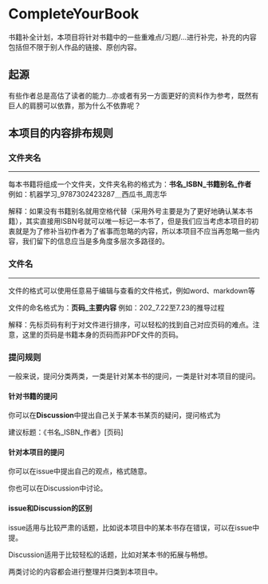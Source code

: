 # CompleteYourBook

书籍补全计划，本项目将针对书籍中的一些重难点/习题/...进行补完，补充的内容包括但不限于别人作品的链接、原创内容。

## 起源

有些作者总是高估了读者的能力...亦或者有另一方面更好的资料作为参考，既然有巨人的肩膀可以依靠，那为什么不依靠呢？

## 本项目的内容排布规则

### 文件夹名

---------------------

每本书籍将组成一个文件夹，文件夹名称的格式为：**书名\_ISBN\_书籍别名\_作者**
例如：机器学习\_9787302423287＿西瓜书\_周志华

解释：如果没有书籍别名就用空格代替（采用外号主要是为了更好地确认某本书籍），其实直接用ISBN号就可以唯一标记一本书了，但是我们应当考虑本项目的初衷就是为了修补当初作者为了省事而忽略的内容，所以本项目不应当再忽略一些内容，我们留下的信息应当是多角度多层次多路径的。



### 文件名

--------------------------------

文件的格式可以使用任意易于编辑与查看的文件格式，例如word、markdown等

文件的命名格式为：**页码_主要内容**
例如：202_7.22至7.23的推导过程

解释：先标页码有利于对文件进行排序，可以轻松的找到自己对应页码的难点。注意，这里的页码是书籍本身的页码而非PDF文件的页码。

### 提问规则

一般来说，提问分类两类，一类是针对某本书的提问，一类是针对本项目的提问。

#### 针对书籍的提问

你可以在**Discussion**中提出自己关于某本书某页的疑问，提问格式为

建议标题：《书名\_ISBN\_作者》[页码]



#### 针对本项目的提问

你可以在issue中提出自己的观点，格式随意。

你也可以在Discussion中讨论。



#### issue和Discussion的区别

issue适用与比较严肃的话题，比如说本项目中的某本书存在错误，可以在issue中提。

Discussion适用于比较轻松的话题，比如对某本书的拓展与畅想。

两类讨论的内容都会进行整理并归类到本项目中。

